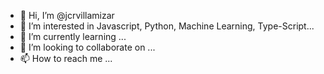 - 👋 Hi, I’m @jcrvillamizar
- 👀 I’m interested in Javascript, Python, Machine Learning, Type-Script...
- 🌱 I’m currently learning ...
- 💞️ I’m looking to collaborate on ...
- 📫 How to reach me ...

<!---
jcrvillamizar/jcrvillamizar is a ✨ special ✨ repository because its `README.md` (this file) appears on your GitHub profile.
You can click the Preview link to take a look at your changes.
--->
